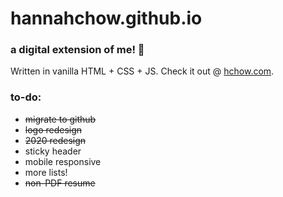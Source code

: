 # hannahchow.github.io

### a digital extension of me! 🌟 </br>
Written in vanilla HTML + CSS + JS. Check it out @ [hchow.com](http://hchow.com).

### to-do:
- ~~migrate to github~~
- ~~logo redesign~~
- ~~2020 redesign~~
- sticky header
- mobile responsive
- more lists!
- ~~non-PDF resume~~

